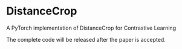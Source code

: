 # DistanceCrop
A PyTorch implementation of DistanceCrop for Contrastive Learning

The complete code will be released after the paper is accepted.
